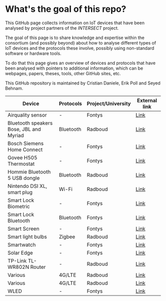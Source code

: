 # What's the goal of this repo?
This GitHub page collects information on IoT devices that have been analysed by project partners of the *INTERSECT* project.

The goal of this page is to share knowledge and expertise within the consortium (and possibly beyond) about how to analyse different types of IoT devices and the protocols these involve, possibly using non-standard software or hardware tools.

 To do that this page gives an overview of devices and protocols that have been analysed with pointers to additional information, which can be webpages, papers, theses, tools, other GitHub sites, etc.

 This GitHub repository is maintained by Cristian Daniele, Erik Poll and Seyed Behnam.
 
 | Device                      | Protocols | Project/University | External link                                                                                                                        |
 | --------------------------- | ----------------- | ------------------ | ------------------------------------------------------------------------------------------------------------------------------------ |
 | Airquality sensor           | -                 | Fontys          | [Link](https://fontys-intersect.github.io/#/case/airquality)                                                                         |
 | Bluetooth speakers Bose, JBL and Myriad                     | Bluetooth         | Radboud            | [Link](https://www.cs.ru.nl/bachelors-theses/2022/Sam_Haeck___1040362___Hack_my_audio_back.pdf)                                      |
 | Bosch Siemens Home Connect  | -                 | Fontys          | [Link](https://fontys-intersect.github.io/#/case/boschsiemens)                                                                       |
 | Govee H505 Thermostat       | -                 | Fontys          | [Link](https://fontys-intersect.github.io/#/case/gooveysmarttemp)                                                                    |
 | Hommie Bluetooth 5 USB dongle                  | Bluetooth         | Radboud            | [Link](https://www.ru.nl/publish/pages/769526/tom_nijholt.pdf)                                                                       |
 | Nintendo DSI XL, smart plug | Wi-Fi             | Radboud            | [Link](https://www.cs.ru.nl/bachelors-theses/2020/Bart_Pleiter___4752740___Fuzzing_Wi-Fi_in_IoT_devices.pdf)                         |
 | Smart Lock Biometric        | -                 | Fontys          | [Link](https://fontys-intersect.github.io/#/case/smartlock)                                                                          |
 | Smart Lock Bluetooth        | Bluetooth         | Fontys          | [Link](https://fontys-intersect.github.io/#/case/smartlockbt)                                                                        |
 | Smart Screen                | -                 | Fontys          | [Link](https://fontys-intersect.github.io/#/case/smartscreen)                                                                        |
 | Smart light bulbs           | Zigbee            | Radboud            | [Link](https://www.cs.ru.nl/bachelors-theses/2022/Tom_Rust___1040068___Fuzzing_Zigbee_using_Z-Stack.pdf)                             |
 | Smartwatch                  | -                 | Fontys          | [Link](https://fontys-intersect.github.io/#/case/smartwatch)                                                                         |
 | Solar Edge                  | -                 | Fontys          | [Link](https://fontys-intersect.github.io/#/case/solaredge)                                                                          |
 | TP-Link TL-WR802N Router    | -                 | Radboud            | [Link](https://www.cs.ru.nl/bachelors-theses/2022/Ciske_Harsema___1010048___A_security_analysis_of_the_TP-Link_TL-WR802N_Router.pdf) |
 | Various                          | 4G/LTE            | Radboud            | [Link](https://imp4gt-attacks.net)                                                                                                   |
 | Various                     | 4G/LTE            | Radboud            | [Link](https://revolte-attack.net)                                                                                                   |
 | WLED                        | -                 | Fontys          | [Link](https://fontys-intersect.github.io/#/case/wled)                                                                               |
